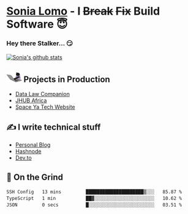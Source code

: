 # [Sonia Lomo](https://sonylomo.github.io/) - I ~~Break~~ ~~Fix~~ Build Software 😇
### Hey there Stalker... 😏 

<a href="https://github.com/sonylomo/github-readme-stats">
  <img align="center" src="https://media.giphy.com/media/lU05nFSW6Y2A/giphy.gif" alt="Sonia's github stats" />
</a>

## <img src="assets/devcat.gif" width="40"> Projects in Production
- [Data Law Companion](https://datalawcompanion.org/)
- [JHUB Africa](https://jhubafrica.com/)
- [Space Ya Tech Website](https://www.spaceyatech.com/)

## ✍️ I write technical stuff
- [Personal Blog](https://sonylomo-github-io.vercel.app/blog)
- [Hashnode](https://sonylomo.hashnode.dev/)
- [Dev.to](https://dev.to/sonylomo)

## 🤡 On the Grind
<!--START_SECTION:waka-->

```txt
SSH Config   13 mins         █████████████████████▒░░░   85.87 %
TypeScript   1 min           ██▓░░░░░░░░░░░░░░░░░░░░░░   10.62 %
JSON         0 secs          █░░░░░░░░░░░░░░░░░░░░░░░░   03.51 %
```

<!--END_SECTION:waka-->
